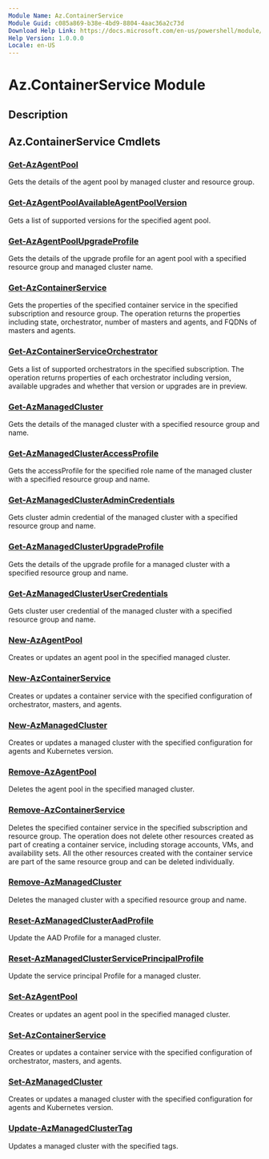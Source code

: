 ```yaml
---
Module Name: Az.ContainerService
Module Guid: c085a869-b38e-4bd9-8804-4aac36a2c73d
Download Help Link: https://docs.microsoft.com/en-us/powershell/module/az.containerservice
Help Version: 1.0.0.0
Locale: en-US
---
```


# Az.ContainerService Module
## Description


## Az.ContainerService Cmdlets
### [Get-AzAgentPool](Get-AzAgentPool.md)
Gets the details of the agent pool by managed cluster and resource group.

### [Get-AzAgentPoolAvailableAgentPoolVersion](Get-AzAgentPoolAvailableAgentPoolVersion.md)
Gets a list of supported versions for the specified agent pool.

### [Get-AzAgentPoolUpgradeProfile](Get-AzAgentPoolUpgradeProfile.md)
Gets the details of the upgrade profile for an agent pool with a specified resource group and managed cluster name.

### [Get-AzContainerService](Get-AzContainerService.md)
Gets the properties of the specified container service in the specified subscription and resource group.
The operation returns the properties including state, orchestrator, number of masters and agents, and FQDNs of masters and agents.

### [Get-AzContainerServiceOrchestrator](Get-AzContainerServiceOrchestrator.md)
Gets a list of supported orchestrators in the specified subscription.
The operation returns properties of each orchestrator including version, available upgrades and whether that version or upgrades are in preview.

### [Get-AzManagedCluster](Get-AzManagedCluster.md)
Gets the details of the managed cluster with a specified resource group and name.

### [Get-AzManagedClusterAccessProfile](Get-AzManagedClusterAccessProfile.md)
Gets the accessProfile for the specified role name of the managed cluster with a specified resource group and name.

### [Get-AzManagedClusterAdminCredentials](Get-AzManagedClusterAdminCredentials.md)
Gets cluster admin credential of the managed cluster with a specified resource group and name.

### [Get-AzManagedClusterUpgradeProfile](Get-AzManagedClusterUpgradeProfile.md)
Gets the details of the upgrade profile for a managed cluster with a specified resource group and name.

### [Get-AzManagedClusterUserCredentials](Get-AzManagedClusterUserCredentials.md)
Gets cluster user credential of the managed cluster with a specified resource group and name.

### [New-AzAgentPool](New-AzAgentPool.md)
Creates or updates an agent pool in the specified managed cluster.

### [New-AzContainerService](New-AzContainerService.md)
Creates or updates a container service with the specified configuration of orchestrator, masters, and agents.

### [New-AzManagedCluster](New-AzManagedCluster.md)
Creates or updates a managed cluster with the specified configuration for agents and Kubernetes version.

### [Remove-AzAgentPool](Remove-AzAgentPool.md)
Deletes the agent pool in the specified managed cluster.

### [Remove-AzContainerService](Remove-AzContainerService.md)
Deletes the specified container service in the specified subscription and resource group.
The operation does not delete other resources created as part of creating a container service, including storage accounts, VMs, and availability sets.
All the other resources created with the container service are part of the same resource group and can be deleted individually.

### [Remove-AzManagedCluster](Remove-AzManagedCluster.md)
Deletes the managed cluster with a specified resource group and name.

### [Reset-AzManagedClusterAadProfile](Reset-AzManagedClusterAadProfile.md)
Update the AAD Profile for a managed cluster.

### [Reset-AzManagedClusterServicePrincipalProfile](Reset-AzManagedClusterServicePrincipalProfile.md)
Update the service principal Profile for a managed cluster.

### [Set-AzAgentPool](Set-AzAgentPool.md)
Creates or updates an agent pool in the specified managed cluster.

### [Set-AzContainerService](Set-AzContainerService.md)
Creates or updates a container service with the specified configuration of orchestrator, masters, and agents.

### [Set-AzManagedCluster](Set-AzManagedCluster.md)
Creates or updates a managed cluster with the specified configuration for agents and Kubernetes version.

### [Update-AzManagedClusterTag](Update-AzManagedClusterTag.md)
Updates a managed cluster with the specified tags.
